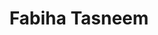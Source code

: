 ---
order: 2

title: "Fabiha Tasneem"

draft: false

bg_image: "images/backgrounds/page-title.jpg"

image: "images/executives/fabiha-tasneem.jpeg"

designation: "Chairperson"

contact:
  # contact item loop
  - name : "fabihatsnm.00@gmail.com"
    icon : "ti-email" # icon pack : https://themify.me/themify-icons
    link : "mailto:fabihatsnm.00@gmail.com"

  # contact item loop
  - name : "Fabiha Tasneem"
    icon : "ti-facebook" # icon pack : https://themify.me/themify-icons
    link : "#"

  # contact item loop
  - name : "IEEE ID: 96029152"
    icon : "ti-world" # icon pack : https://themify.me/themify-icons
    link : "#96029152"

# type
type: "executives"
---